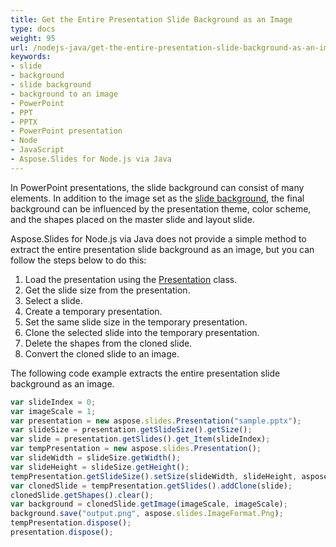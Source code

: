 ```yaml
---
title: Get the Entire Presentation Slide Background as an Image
type: docs
weight: 95
url: /nodejs-java/get-the-entire-presentation-slide-background-as-an-image/
keywords:
- slide
- background
- slide background
- background to an image
- PowerPoint
- PPT
- PPTX
- PowerPoint presentation
- Node
- JavaScript
- Aspose.Slides for Node.js via Java
---
```


In PowerPoint presentations, the slide background can consist of many elements. In addition to the image set as the [slide background](/slides/nodejs-java/presentation-background/), the final background can be influenced by the presentation theme, color scheme, and the shapes placed on the master slide and layout slide.

Aspose.Slides for Node.js via Java does not provide a simple method to extract the entire presentation slide background as an image, but you can follow the steps below to do this:
1. Load the presentation using the [Presentation](https://reference.aspose.com/slides/nodejs-java/aspose.slides/presentation/) class.
1. Get the slide size from the presentation.
1. Select a slide.
1. Create a temporary presentation.
1. Set the same slide size in the temporary presentation.
1. Clone the selected slide into the temporary presentation.
1. Delete the shapes from the cloned slide.
1. Convert the cloned slide to an image.

The following code example extracts the entire presentation slide background as an image.
```javascript
var slideIndex = 0;
var imageScale = 1;
var presentation = new aspose.slides.Presentation("sample.pptx");
var slideSize = presentation.getSlideSize().getSize();
var slide = presentation.getSlides().get_Item(slideIndex);
var tempPresentation = new aspose.slides.Presentation();
var slideWidth = slideSize.getWidth();
var slideHeight = slideSize.getHeight();
tempPresentation.getSlideSize().setSize(slideWidth, slideHeight, aspose.slides.SlideSizeScaleType.DoNotScale);
var clonedSlide = tempPresentation.getSlides().addClone(slide);
clonedSlide.getShapes().clear();
var background = clonedSlide.getImage(imageScale, imageScale);
background.save("output.png", aspose.slides.ImageFormat.Png);
tempPresentation.dispose();
presentation.dispose();
```
